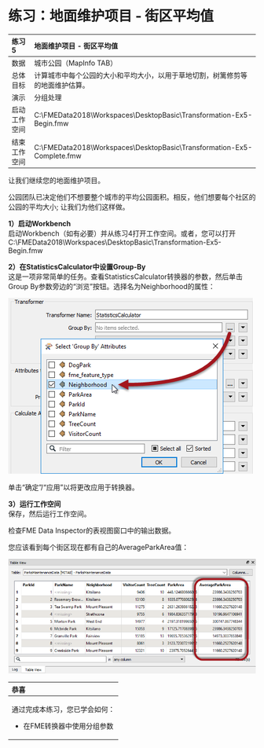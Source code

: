 # 练习：地面维护项目 - 街区平均值

|  练习5 |  地面维护项目 - 街区平均值 |
| :--- | :--- |
| 数据 | 城市公园（MapInfo TAB） |
| 总体目标 | 计算城市中每个公园的大小和平均大小，以用于草地切割，树篱修剪等的地面维护估算。 |
| 演示 | 分组处理 |
| 启动工作空间 | C:\FMEData2018\Workspaces\DesktopBasic\Transformation-Ex5-Begin.fmw |
| 结束工作空间 | C:\FMEData2018\Workspaces\DesktopBasic\Transformation-Ex5-Complete.fmw |

让我们继续您的地面维护项目。

公园团队已决定他们不想要整个城市的平均公园面积。相反，他们想要每个社区的公园的平均大小; 让我们为他们这样做。

  
**1）启动Workbench**  
 启动Workbench（如有必要）并从练习4打开工作空间。或者，您可以打开C:\FMEData2018\Workspaces\DesktopBasic\Transformation-Ex5-Begin.fmw

  
**2）在StatisticsCalculator中设置Group-By**  
这是一项非常简单的任务。查看StatisticsCalculator转换器的参数，然后单击Group By参数旁边的“浏览”按钮。选择名为Neighborhood的属性：

[![](../../.gitbook/assets/img2.236.ex5.statscalcgroupby.png)](https://github.com/safesoftware/FMETraining/blob/Desktop-Basic-2018/DesktopBasic2Transformation/Images/Img2.236.Ex5.StatsCalcGroupBy.png)

单击“确定”/“应用”以将更改应用于转换器。

  
**3）运行工作空间**  
保存，然后运行工作空间。

检查FME Data Inspector的表视图窗口中的输出数据。

您应该看到每个街区现在都有自己的AverageParkArea值：

[![](../../.gitbook/assets/img2.237.ex5.statscalcgroupbydi.png)](https://github.com/safesoftware/FMETraining/blob/Desktop-Basic-2018/DesktopBasic2Transformation/Images/Img2.237.Ex5.StatsCalcGroupByDI.png)

<table>
  <thead>
    <tr>
      <th style="text-align:left">恭喜</th>
    </tr>
  </thead>
  <tbody>
    <tr>
      <td style="text-align:left">
        <p>通过完成本练习，您已学会如何：
          <br />
        </p>
        <ul>
          <li>在FME转换器中使用分组参数</li>
        </ul>
      </td>
    </tr>
  </tbody>
</table>

